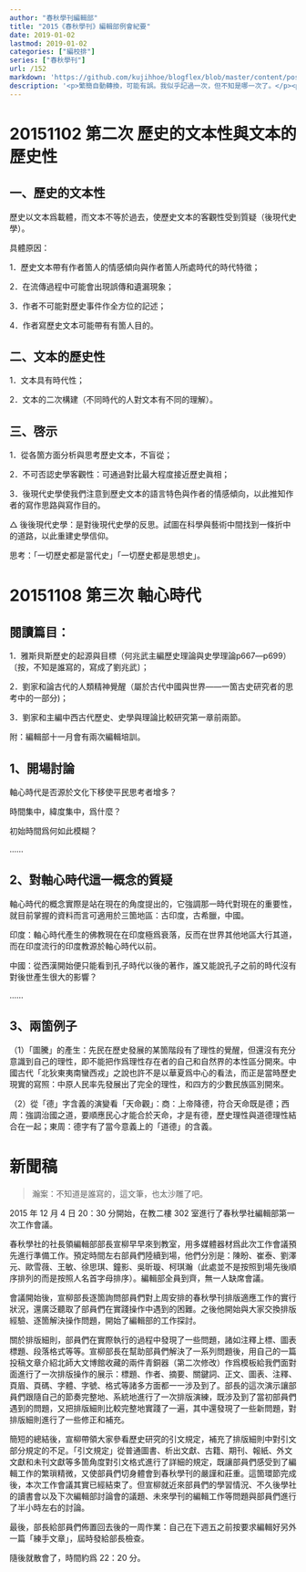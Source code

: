 ```yaml
---
author: "春秋學刊編輯部"
title: "2015《春秋學刊》編輯部例會紀要"
date: 2019-01-02
lastmod: 2019-01-02
categories: ["編校排"]
series: ["春秋學刊"]
url: /152
markdown: 'https://github.com/kujihhoe/blogflex/blob/master/content/post/152编辑部例会.md'
description: '<p>繁簡自動轉換，可能有誤。我似乎記過一次，但不知是哪一次了。</p><p>2015 秊剛上大學的旹候加了春秋學社編輯部，宣柳學長便帶我們編輯部的每周末開讀書會，讀一些材料，多是他在講。不過似乎就進行了三四次，後來旹閒緊張，沒再開展。想當時，自己學業入門很大一部分有宣柳的功勞。</p><p> 第一次讀的<v>殷周制度論</v>，不過沒記錄。</p>'
---
```


# 20151102 第二次 歷史的文本性與文本的歷史性

## 一、歷史的文本性

歷史以文本爲載體，而文本不等於過去，使歷史文本的客觀性受到質疑（後現代史學）。

具體原因：

1．歷史文本帶有作者箇人的情感傾向與作者箇人所處時代的時代特徵；

2．在流傳過程中可能會出現誤傳和遺漏現象；

3．作者不可能對歷史事件作全方位的記述；

4．作者寫歷史文本可能帶有有箇人目的。

## 二、文本的歷史性

1．文本具有時代性；

2．文本的二次構建（不同時代的人對文本有不同的理解）。

## 三、啓示

1．從各箇方面分析與思考歷史文本，不盲從；

2．不可否認史學客觀性：可通過對比最大程度接近歷史眞相；

3．後現代史學使我們注意到歷史文本的語言特色與作者的情感傾向，以此推知作者的寫作思路與寫作目的。

△ 後後現代史學：是對後現代史學的反思。試圖在科學與藝術中間找到一條折中的道路，以此重建史學信仰。

思考：「一切歷史都是當代史」「一切歷史都是思想史」。

#  20151108 第三次 軸心時代

## 閱讀篇目：

1．雅斯貝斯<v>歷史的起源與目標</v>（何兆武主編<v>歷史理論與史學理論</v>p667—p699）〔按，不知是誰寫的，寫成了劉兆武〕；

2．劉家和<v>論古代的人類精神覺醒</v>（屬於<v>古代中國與世界——一箇古史研究者的思考</v>中的一部分)；

3．劉家和主編<v>中西古代歷史、史學與理論比較研究</v>第一章前兩節。

附：編輯部十一月會有兩次編輯培訓。

## 1、開場討論

軸心時代是否源於文化下移使平民思考者增多？

時間集中，緯度集中，爲什麼？

初始時間爲何如此模糊？

……

## 2、對軸心時代這一概念的質疑

軸心時代的概念實際是站在現在的角度提出的，它強調那一時代對現在的重要性，就目前掌握的資料而言可適用於三箇地區：古印度，古希臘，中國。

印度：軸心時代產生的佛教現在在印度極爲衰落，反而在世界其他地區大行其道，而在印度流行的印度教源於軸心時代以前。

中國：從西漢開始便只能看到孔子時代以後的著作，誰又能說孔子之前的時代沒有對後世產生很大的影響？

……

## 3、兩箇例子

  （1）「圖騰」的產生：先民在歷史發展的某箇階段有了理性的覺醒，但還沒有充分意識到自己的理性，即不能把作爲理性存在者的自己和自然界的本性區分開來。中國古代「北狄東夷南蠻西戎」之說也許不是以華夏爲中心的看法，而正是當時歷史現實的寫照：中原人民率先發展出了完全的理性，和四方的少數民族區別開來。

  （2）從「德」字含義的演變看「天命觀」：商：上帝降德，符合天命既是德；西周：強調治國之道，要順應民心才能合於天命，才是有德，歷史理性與道德理性結合在一起；東周：德字有了當今意義上的「道德」的含義。

# 新聞稿

> 瀚案：不知道是誰寫的，這文筆，也太沙雕了吧。

2015 年 12 月 4 日 20：30 分開始，在教二樓 302 室進行了春秋學社編輯部第一次工作會議。

春秋學社的社長領編輯部部長宣柳早早來到教室，用多媒體器材爲此次工作會議預先進行準備工作。預定時間左右部員們陸續到場，他們分別是：陳盼、崔泰、劉澤元、歐雪薇、王敏、徐思琪、鐘影、吳昕璇、柯琪瀚（此處並不是按照到場先後順序排列的而是按照人名首字母排序）。編輯部全員到齊，無一人缺席會議。

會議開始後，宣柳部長逐箇詢問部員們對上周安排的<v>春秋學刊</v>排版適應工作的實行狀況，還廣泛聽取了部員們在實踐操作中遇到的困難。之後他開始與大家交換排版經驗、逐箇解決操作問題，開始了編輯部的工作探討。

關於排版細則，部員們在實際執行的過程中發現了一些問題，諸如注釋上標、圖表標題、段落格式等等。宣柳部長在幫助部員們解決了一系列問題後，用自己的一篇投稿文章<v>介紹北師大文博館收藏的兩件青銅器（第二次修改）</v>作爲模板給我們面對面進行了一次排版操作的展示：標題、作者、摘要、關鍵詞、正文、圖表、注釋、頁眉、頁碼、字體、字號、格式等諸多方面都一一涉及到了。部長的這次演示讓部員們跟隨自己的節奏完整地、系統地進行了一次排版演練，既涉及到了當初部員們遇到的問題，又把排版細則比較完整地實踐了一遍，其中還發現了一些新問題，對排版細則進行了一些修正和補充。

簡短的總結後，宣柳帶領大家參看<v>歷史研究</v>的引文規定，補充了排版細則中對引文部分規定的不足。「引文規定」從普通圖書、析出文獻、古籍、期刊、報紙、外文文獻和未刊文獻等多箇角度對引文格式進行了詳細的規定，既讓部員們感受到了編輯工作的繁瑣精微，又使部員們切身體會到<v>春秋學刊</v>的嚴謹和莊重。這箇環節完成後，本次工作會議其實已經結束了。但宣柳就近來部員們的學習情況、不久後學社的讀書會以及下次編輯部討論會的議題、未來學刊的編輯工作等問題與部員們進行了半小時左右的討論。

最後，部長給部員們佈置回去後的一周作業：自己在下週五之前按要求編輯好另外一篇「練手文章」，屆時發給部長檢查。

隨後就散會了，時間約爲 22：20 分。
